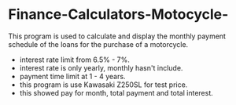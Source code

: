 # Finance-Calculators-Motocycle-
This program is used to calculate and display the monthly payment schedule of the loans for the purchase of a motorcycle.

- interest rate limit from 6.5% - 7%.
- interest rate is only yearly, monthly hasn't include.
- payment time limit at 1 - 4 years.
- this program is use Kawasaki Z250SL for test price.
- this showed pay for month, total payment and total interest.
